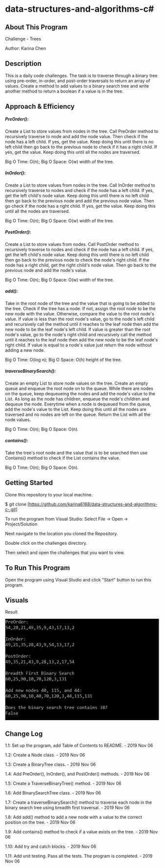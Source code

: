 # data-structures-and-algorithms-c#

## About This Program
Challenge - Trees

Author: Karina Chen

## Description
This is a daily code challenges. The task is to traverse through a binary tree using pre-order, in-order, and post-order traversals to return an array of values. Create a method to add values to a binary search tree and write another method to return a boolean if a value is in the tree.

## Approach & Efficiency
##### PreOrder():
Create a List to store values from nodes in the tree. Call PreOrder method to recursively traverse to node and add the node value. Then check if the node has a left child. If yes, get the value. Keep doing this until there is no left child then go back to the previous node to check if it has a right child. If yes, get the value. Keep doing this until all the nodes are traversed.

Big O Time: O(n); Big O Space: O(w) width of the tree.

##### InOrder():
Create a List to store values from nodes in the tree. Call InOrder method to recursively traverse to nodes and check if the node has a left child. If yes, get the left child's node value. Keep doing this until there is no left child then go back to the previous node and add the previous node value. Then go check if the node has a right child. If yes, get the value. Keep doing this until all the nodes are traversed.

Big O Time: O(n); Big O Space: O(w) width of the tree.

##### PostOrder():
Create a List to store values from nodes. Call PostOrder method to recursively traverse to nodes and check if the node has a left child. If yes, get the left child's node value. Keep doing this until there is no left child then go back to the previous node to check the node's right child. If the node has a right child, get the right child's node value. Then go back to the previous node and add the node's value.

Big O Time: O(n); Big O Space: O(w) width of the tree.

##### add():
Take in the root node of the tree and the value that is going to be added to the tree. Check if the tree has a node. If not, assign the root node to be the new node with the value. Otherwise, compare the value to the root node's value. If value is less than the root node's value, go to the node's left child and recursively call the method until it reaches to the leaf node then add the new node to be the leaf node's left child. If value is greater than the root node's value, go to the node's right child and recursively call the method until it reaches to the leaf node then add the new node to be the leaf node's right child. If value is equal to a node's value just return the node without adding a new node.

Big O Time: O(log n); Big O Space: O(h) height of the tree.

##### traverseBinarySearch():
Create an empty List to store node values on the tree. Create an empty queue and enqueue the root node on to the queue. While there are nodes on the queue, keep dequeueing the nodes and add the node's value to the List. As long as the node has children, enqueue the node's children and dequeue the node. Everytime when a node is dequeued from the queue, add the node's value to the List. Keep doing this until all the nodes are traversed and no nodes are left on the queue. Return the List with all the node values.

Big O Time: O(n); Big O Space: O(n).

##### contains():
Take the tree's root node and the value that is to be searched then use Contains() method to check if the List contains the value.

Big O Time: O(n); Big O Space: O(n).

## Getting Started
Clone this repository to your local machine.

$ git clone [https://github.com/karina6188/data-structures-and-algorithms-c-.git]

To run the program from Visual Studio:
Select File -> Open -> Project/Solution

Next navigate to the location you cloned the Repository.

Double click on the challenges directory.

Then select and open the challenges that you want to view.

## To Run This Program
Open the program using Visual Studio and click "Start" button to run this program.

## Visuals

Result

![Alt app execution capture](/Assets/code15_1.JPG)

## Change Log

1.1: Set up the program, add Table of Contents to README. - 2019 Nov 06

1.2: Create a Node class. - 2019 Nov 06

1.3: Create a BinaryTree class. - 2019 Nov 06

1.4: Add PreOrder(), InOrder(), and PostOrder() methods. - 2019 Nov 06

1.5: Create a TraverseBinaryTree() method. - 2019 Nov 06

1.6: Add BinarySearchTree class. - 2019 Nov 06

1.7: Create a traverseBinarySearch() method to traverse each node in the binary search tree using breadth first traversal. - 2019 Nov 06

1.8: Add add() method to add a new node with a value to the correct position on the tree. - 2019 Nov 06

1.9: Add contains() method to check if a value exists on the tree. - 2019 Nov 06

1.10: Add try and catch blocks. - 2019 Nov 06

1.11: Add unit testing. Pass all the tests. The program is completed. - 2019 Nov 06